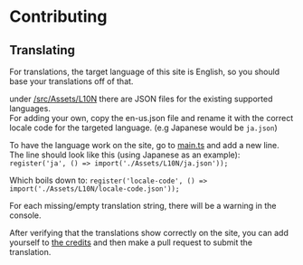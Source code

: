 # Contributing

## Translating
For translations, the target language of this site is English, so you should base your translations off of that.

under [/src/Assets/L10N](/src/Assets/L10N) there are JSON files for the existing supported languages.   
For adding your own, copy the en-us.json file and rename it with the correct locale code for the targeted language. (e.g Japanese would be `ja.json`)

To have the language work on the site, go to [main.ts](/src/main.ts#L29) and add a new line.   
The line should look like this (using Japanese as an example):
```register('ja', () => import('./Assets/L10N/ja.json'));```   

Which boils down to:
```register('locale-code', () => import('./Assets/L10N/locale-code.json'));```   

For each missing/empty translation string, there will be a warning in the console.

After verifying that the translations show correctly on the site, you can add yourself to [the credits](/src/App.svelte#L80) and then make a pull request to submit the translation.
